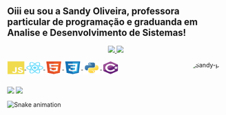 ## Oiii eu sou a Sandy Oliveira, professora particular de programação e graduanda em Analise e Desenvolvimento de Sistemas!
<div align="center">
  <a href="https://github.com/SandyOliveira">
  <img height="180em" src="https://github-readme-stats.vercel.app/api?username=sandyoliveira&show_icons=true&theme=dracula&include_all_commits=true&count_private=true"/>
  <img height="180em" src="https://github-readme-stats.vercel.app/api/top-langs/?username=sandyoliveira&layout=compact&langs_count=7&theme=dracula"/>
</div>
  
<div style="display: inline_block"><br>
  <img align="center" alt="Sandy-Js" height="30" width="40" src="https://raw.githubusercontent.com/devicons/devicon/master/icons/javascript/javascript-plain.svg">
   <img align="center" alt="Sandy-React" height="30" width="40" src="https://raw.githubusercontent.com/devicons/devicon/master/icons/react/react-original.svg">
  <img align="center" alt="Sandy-HTML" height="30" width="40" src="https://raw.githubusercontent.com/devicons/devicon/master/icons/html5/html5-original.svg">
  <img align="center" alt="Sandy-CSS" height="30" width="40" src="https://raw.githubusercontent.com/devicons/devicon/master/icons/css3/css3-original.svg">
  <img align="center" alt="Sandy-Python" height="30" width="40" src="https://raw.githubusercontent.com/devicons/devicon/master/icons/python/python-original.svg">
  <img align="center" alt="Sandy-Csharp" height="30" width="40" src="https://raw.githubusercontent.com/devicons/devicon/master/icons/csharp/csharp-original.svg">
  <img align="right" alt="Sandy-pic" height="150" style="border-radius:50px;" src="https://media.discordapp.net/attachments/639956127056134178/890373478988013628/Publicacoes_Instagram_1_1.png?width=676&height=676">
</div>
  
  ##
 
<div> 
  <a href = "mailto:sandyoliveira828@gmail.com"><img src="https://img.shields.io/badge/-Gmail-%23333?style=for-the-badge&logo=gmail&logoColor=white" target="_blank"></a>
  <a href="https://www.linkedin.com/in/sandy-oliveira-68a62216a/" target="_blank"><img src="https://img.shields.io/badge/-LinkedIn-%230077B5?style=for-the-badge&logo=linkedin&logoColor=white" target="_blank"></a> 
 
  ![Snake animation](https://github.com/sandyoliveira/sandyoliveira/blob/output/github-contribution-grid-snake.svg)
 
</div>
